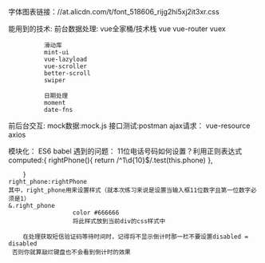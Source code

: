 字体图表链接：//at.alicdn.com/t/font_518606_rijg2hi5xj2it3xr.css

能用到的技术:
  前台数据处理:
              vue全家桶/技术栈
              vue
              vue-router
              vuex

              滑动库
              mint-ui
              vue-lazyload
              vue-scroller
              better-scroll
              swiper

              日期处理
              moment
              date-fns

  前后台交互:
              mock数据:mock.js
              接口测试:postman
              ajax请求：
                      vue-resource
                      axios

  模块化：
              ES6
              babel
遇到的问题：
    11位电话号码如何设置？利用正则表达式
    computed:{
          rightPhone(){
            return /^1\d{10}$/.test(this.phone)
          },

        }
    right_phone:rightPhone
    其中，right_phone用来设置样式（就本次练习来说是设置当输入框11位数字且第一位数字必须是1）
    &.right_phone
                      color #666666
                      将此样式放到当前div的css样式中

        在处理获取短信验证码等待时间时，记得将不显示倒计时那一栏不要设置disabled = disabled
     否则你就算敲烂键盘也不会看到倒计时的效果
